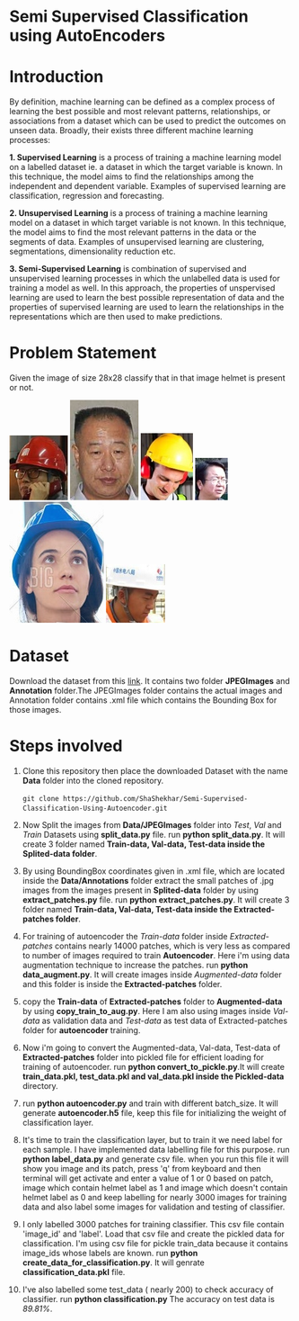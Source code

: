 # Semi Supervised Classification using AutoEncoders

# Introduction

By definition, machine learning can be defined as a complex process of learning the best possible and most relevant patterns, relationships, or associations from a dataset which can be used to predict the outcomes on unseen data. Broadly, their exists three different machine learning processes:

**1. Supervised Learning** is a process of training a machine learning model on a labelled dataset ie. a dataset in which the target variable is known. In this technique, the model aims to find the relationships among the independent and dependent variable. Examples of supervised learning are classification, regression and forecasting.

**2. Unsupervised Learning** is a process of training a machine learning model on a dataset in which target variable is not known. In this technique, the model aims to find the most relevant patterns in the data or the segments of data. Examples of unsupervised learning are clustering, segmentations, dimensionality reduction etc.

**3. Semi-Supervised Learning** is combination of supervised and unsupervised learning processes in which the unlabelled data is used for training a model as well. In this approach, the properties of unspervised learning are used to learn the best possible representation of data and the properties of supervised learning are used to learn the relationships in the representations which are then used to make predictions.

# Problem Statement
 Given the image of size 28x28 classify that in that image helmet is present or not.
 
 ![](https://github.com/ShaShekhar/Semi-Supervised-Classification-Using-Autoencoder/blob/master/fig/00002_0.jpg "Helmet Present")       ![](https://github.com/ShaShekhar/Semi-Supervised-Classification-Using-Autoencoder/blob/master/fig/01390_2.jpg "Helmet not Present")      ![](https://github.com/ShaShekhar/Semi-Supervised-Classification-Using-Autoencoder/blob/master/fig/00022_0.jpg "Helmet Present")        ![](https://github.com/ShaShekhar/Semi-Supervised-Classification-Using-Autoencoder/blob/master/fig/02680_0.jpg "Helmet not Present")      ![](https://github.com/ShaShekhar/Semi-Supervised-Classification-Using-Autoencoder/blob/master/fig/00167_0.jpg "Helmet Present")      ![](https://github.com/ShaShekhar/Semi-Supervised-Classification-Using-Autoencoder/blob/master/fig/00080_0.jpg "Helmet Present")

# Dataset
Download the dataset from this [link](https://drive.google.com/open?id=1SUBraBUovros2qTt20LYPkRlgmsElVxg "Dataset"). It contains two folder **JPEGImages** and **Annotation** folder.The JPEGImages folder contains the actual images and Annotation folder contains .xml file which contains the Bounding Box for those images.

# Steps involved
 1. Clone this repository then place the downloaded Dataset with the name **Data** folder into the cloned repository.

    `git clone https://github.com/ShaShekhar/Semi-Supervised-Classification-Using-Autoencoder.git`

 2. Now Split the images from **Data/JPEGImages** folder into _Test_, _Val_ and _Train_ Datasets using **split_data.py** file.
    run **python split_data.py**. It will create 3 folder named **Train-data, Val-data, Test-data inside the Splited-data folder**.

 3. By using BoundingBox coordinates given in .xml file, which are located inside the **Data/Annotations** folder extract the small patches of .jpg images from the images present in **Splited-data** folder by using **extract_patches.py** file. run **python extract_patches.py**. It will create 3 folder named **Train-data, Val-data, Test-data inside the Extracted-patches folder**.

 4. For training of autoencoder the _Train-data_ folder inside _Extracted-patches_ contains nearly 14000 patches, which is very less as compared to number of images required to train **Autoencoder**. Here i'm using data augmentation technique to increase the patches. run **python data_augment.py**. It will create images inside *Augmented-data* folder and this folder is inside the **Extracted-patches** folder.

 5. copy the **Train-data** of **Extracted-patches** folder to **Augmented-data** by using **copy_train_to_aug.py**. Here I am also using images inside _Val-data_ as validation data and _Test-data_
 as test data of Extracted-patches folder for **autoencoder** training.

 6. Now i'm going to convert the Augmented-data, Val-data, Test-data of **Extracted-patches** folder into pickled file for efficient loading for training of autoencoder. run **python convert_to_pickle.py**.It will create **train_data.pkl, test_data.pkl and val_data.pkl inside the Pickled-data** directory.

 7. run **python autoencoder.py** and train with different batch_size.
    It will generate **autoencoder.h5** file, keep this file for initializing the weight of classification layer.

 8. It's time to train the classification layer, but to train it we need label for each sample. I have implemented data labelling file for this purpose. run **python label_data.py** and generate csv file. when you run this file it will show you image and its patch, press 'q' from keyboard and then terminal will get activate and enter a value of 1 or 0 based on patch, image which contain helmet label as 1 and image which doesn't contain helmet label as 0 and keep labelling for nearly 3000 images for training data and also label some images for validation and testing of classifier.

 9. I only labelled 3000 patches for training classifier. This csv file contain 'image_id' and 'label'. Load that csv file and create the pickled data for classification. I'm using csv file for pickle train_data because it contains image_ids whose labels are known.
run **python create_data_for_classification.py**. It will genrate **classification_data.pkl** file.

 10. I've also labelled some test_data ( nearly 200) to check accuracy of classifier. run **python classification.py**
The accuracy on test data is _89.81%_.
